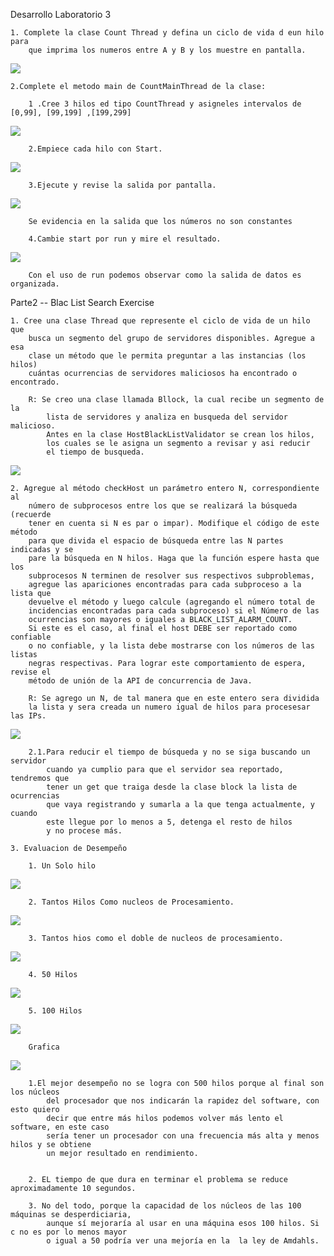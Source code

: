Desarrollo Laboratorio 3

    1. Complete la clase Count Thread y defina un ciclo de vida d eun hilo para 
        que imprima los numeros entre A y B y los muestre en pantalla.

![](img/1CounThread.png)


    2.Complete el metodo main de CountMainThread de la clase:

        1 .Cree 3 hilos ed tipo CountThread y asigneles intervalos de [0,99], [99,199] ,[199,299]

![](img/2.13hilos.png)

        2.Empiece cada hilo con Start.

![](img/2.2InicioStart.png)

        3.Ejecute y revise la salida por pantalla.

![](img/3InicioEvidencia.png)

        Se evidencia en la salida que los números no son constantes

        4.Cambie start por run y mire el resultado.

![](img/InicioRun.png)

        Con el uso de run podemos observar como la salida de datos es organizada.
    


Parte2 -- Blac List Search Exercise

    1. Cree una clase Thread que represente el ciclo de vida de un hilo que 
        busca un segmento del grupo de servidores disponibles. Agregue a esa 
        clase un método que le permita preguntar a las instancias (los hilos) 
        cuántas ocurrencias de servidores maliciosos ha encontrado o encontrado.

        R: Se creo una clase llamada Bllock, la cual recibe un segmento de la 
            lista de servidores y analiza en busqueda del servidor malicioso.
            Antes en la clase HostBlackListValidator se crean los hilos, 
            los cuales se le asigna un segmento a revisar y asi reducir 
            el tiempo de busqueda.

![](img/revisandoIpMala.png)


    2. Agregue al método checkHost un parámetro entero N, correspondiente al 
        número de subprocesos entre los que se realizará la búsqueda (recuerde 
        tener en cuenta si N es par o impar). Modifique el código de este método 
        para que divida el espacio de búsqueda entre las N partes indicadas y se 
        pare la búsqueda en N hilos. Haga que la función espere hasta que los 
        subprocesos N terminen de resolver sus respectivos subproblemas, 
        agregue las apariciones encontradas para cada subproceso a la lista que 
        devuelve el método y luego calcule (agregando el número total de 
        incidencias encontradas para cada subproceso) si el Número de las 
        ocurrencias son mayores o iguales a BLACK_LIST_ALARM_COUNT. 
        Si este es el caso, al final el host DEBE ser reportado como confiable 
        o no confiable, y la lista debe mostrarse con los números de las listas 
        negras respectivas. Para lograr este comportamiento de espera, revise el 
        método de unión de la API de concurrencia de Java. 

        R: Se agrego un N, de tal manera que en este entero sera dividida 
        la lista y sera creada un numero igual de hilos para procesesar las IPs.
    

![](img/RevisandoIpSana.png)

        2.1.Para reducir el tiempo de búsqueda y no se siga buscando un servidor 
            cuando ya cumplio para que el servidor sea reportado, tendremos que 
            tener un get que traiga desde la clase block la lista de ocurrencias 
            que vaya registrando y sumarla a la que tenga actualmente, y cuando 
            este llegue por lo menos a 5, detenga el resto de hilos 
            y no procese más.
    
    3. Evaluacion de Desempeño

        1. Un Solo hilo
![](img/Solo1Hilo.png)
        

        2. Tantos Hilos Como nucleos de Procesamiento.

![](img/TantosHiloComoNucleos.png)

        3. Tantos hios como el doble de nucleos de procesamiento.

![](img/TantosHilosDobleProce.png)

        4. 50 Hilos

![](img/50Hilos.png)

        5. 100 Hilos 

![](img/100hilos.png)

        Grafica

![](img/Grafica.png)


        1.El mejor desempeño no se logra con 500 hilos porque al final son los núcleos 
            del procesador que nos indicarán la rapidez del software, con esto quiero 
            decir que entre más hilos podemos volver más lento el software, en este caso 
            sería tener un procesador con una frecuencia más alta y menos hilos y se obtiene 
            un mejor resultado en rendimiento.


        2. EL tiempo de que dura en terminar el problema se reduce aproximadamente 10 segundos.

        3. No del todo, porque la capacidad de los núcleos de las 100 máquinas se desperdiciaria, 
            aunque sí mejoraría al usar en una máquina esos 100 hilos. Si c no es por lo menos mayor 
            o igual a 50 podría ver una mejoría en la  la ley de Amdahls.


